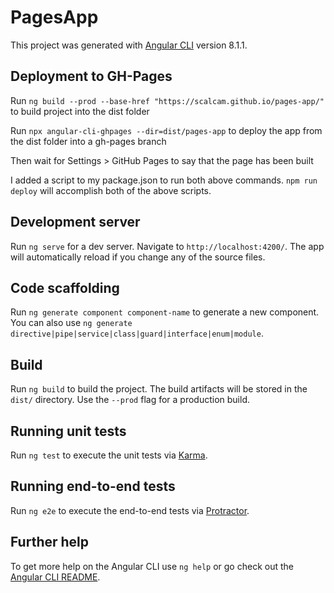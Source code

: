 # PagesApp

This project was generated with [Angular CLI](https://github.com/angular/angular-cli) version 8.1.1.

## Deployment to GH-Pages

Run `ng build --prod --base-href "https://scalcam.github.io/pages-app/"` to build project into the dist folder

Run `npx angular-cli-ghpages --dir=dist/pages-app` to deploy the app from the dist folder into a gh-pages branch

Then wait for Settings > GitHub Pages to say that the page has been built

I added a script to my package.json to run both above commands. `npm run deploy` will accomplish both of the above scripts.

## Development server

Run `ng serve` for a dev server. Navigate to `http://localhost:4200/`. The app will automatically reload if you change any of the source files.

## Code scaffolding

Run `ng generate component component-name` to generate a new component. You can also use `ng generate directive|pipe|service|class|guard|interface|enum|module`.

## Build

Run `ng build` to build the project. The build artifacts will be stored in the `dist/` directory. Use the `--prod` flag for a production build.

## Running unit tests

Run `ng test` to execute the unit tests via [Karma](https://karma-runner.github.io).

## Running end-to-end tests

Run `ng e2e` to execute the end-to-end tests via [Protractor](http://www.protractortest.org/).

## Further help

To get more help on the Angular CLI use `ng help` or go check out the [Angular CLI README](https://github.com/angular/angular-cli/blob/master/README.md).
